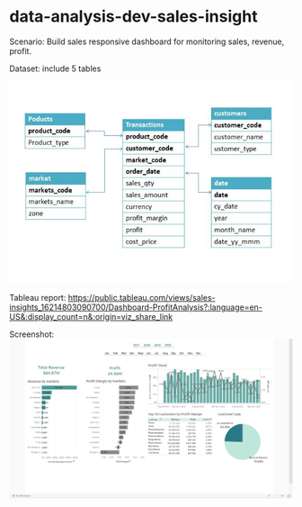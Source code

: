 # data-analysis-dev-sales-insight


Scenario: 
Build sales responsive dashboard for monitoring sales, revenue, profit.


Dataset: include 5 tables

![Image of sales data](https://raw.githubusercontent.com/NgocHueLy/data-analysis-dev-sales-insight/main/dev-sales-dataset.JPG)


Tableau report: https://public.tableau.com/views/sales-insights_16214803090700/Dashboard-ProfitAnalysis?:language=en-US&:display_count=n&:origin=viz_share_link

Screenshot:
![Image of sales report](https://raw.githubusercontent.com/NgocHueLy/data-analysis-dev-sales-insight/main/tableau%20sales%20report.png)


